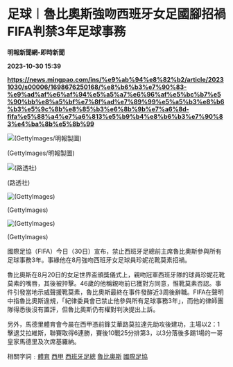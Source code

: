 # 足球︱魯比奧斯強吻西班牙女足國腳招禍 FIFA判禁3年足球事務
**明報新聞網-即時新聞**

**2023-10-30 15:39**

**https://news.mingpao.com/ins/%e9%ab%94%e8%82%b2/article/20231030/s00006/1698676250168/%e8%b6%b3%e7%90%83-%e9%ad%af%e6%af%94%e5%a5%a7%e6%96%af%e5%bc%b7%e5%90%bb%e8%a5%bf%e7%8f%ad%e7%89%99%e5%a5%b3%e8%b6%b3%e5%9c%8b%e8%85%b3%e6%8b%9b%e7%a6%8d-fifa%e5%88%a4%e7%a6%813%e5%b9%b4%e8%b6%b3%e7%90%83%e4%ba%8b%e5%8b%99**

![(GettyImages/明報製圖)](https://fs.mingpao.com/ins/20231030/s00006/0a2823c39beab4b7d177be281449e3d4.jpg)

(GettyImages/明報製圖)

![(路透社)](https://fs.mingpao.com/ins/20231030/s00006/09ecd16deda37211adaa50e89970abc5.jpg)

(路透社)

![(GettyImages)](https://fs.mingpao.com/ins/20231030/s00006/09e9eb450fe83e954cc897b79c82e4aa.jpg)

(GettyImages)

![(GettyImages)](https://fs.mingpao.com/ins/20231030/s00006/09e9181dc3e653749b8e6659c604030c.jpg)

(GettyImages)

國際足協（FIFA）今日（30日）宣布，禁止西班牙足總前主席魯比奧斯參與所有足球事務3年。事緣他在8月強吻西班牙女足球員珍妮花靴莫素招禍。

魯比奧斯在8月20日的女足世界盃頒獎儀式上，親吻冠軍西班牙隊的球員珍妮花靴莫素的嘴唇，其後被抨擊。46歲的他稱親吻前已獲對方同意，惟靴莫素否認。事件引發當地示威聲援靴莫素，魯比奧斯最終在事件發酵近3周後辭職。FIFA在聲明中指魯比奧斯違規，「紀律委員會已禁止他參與所有足球事務3年」，而他的律師團隊得悉後沒有置評，但魯比奧斯仍有權對判決提出上訴。

另外，馬德里體育會今晨在西甲憑前鋒艾華路莫拉達先助攻後建功，主場以2：1擊退艾拉維斯，聯賽取得6連勝，賽後10戰25分排第3，以3分落後多踢1場的一哥皇家馬德里及次席基羅納。

相關字詞﹕[體育](https://news.mingpao.com/ins/%e9%ab%94%e8%82%b2/article/20231030/s00006/php/search2.php?pnssection=all&inssection=all&searchtype=A&keywords=%E9%AB%94%E8%82%B2) [西甲](https://news.mingpao.com/ins/%e9%ab%94%e8%82%b2/article/20231030/s00006/php/search2.php?pnssection=all&inssection=all&searchtype=A&keywords=%E8%A5%BF%E7%94%B2) [西班牙足總](https://news.mingpao.com/ins/%e9%ab%94%e8%82%b2/article/20231030/s00006/php/search2.php?pnssection=all&inssection=all&searchtype=A&keywords=%E8%A5%BF%E7%8F%AD%E7%89%99%E8%B6%B3%E7%B8%BD) [魯比奧斯](https://news.mingpao.com/ins/%e9%ab%94%e8%82%b2/article/20231030/s00006/php/search2.php?pnssection=all&inssection=all&searchtype=A&keywords=%E9%AD%AF%E6%AF%94%E5%A5%A7%E6%96%AF) [國際足協](https://news.mingpao.com/ins/%e9%ab%94%e8%82%b2/article/20231030/s00006/php/search2.php?pnssection=all&inssection=all&searchtype=A&keywords=%E5%9C%8B%E9%9A%9B%E8%B6%B3%E5%8D%94)